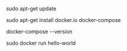 sudo apt-get update

sudo apt-get install docker.io docker-compose

docker-compose --version

sudo docker run hello-world


